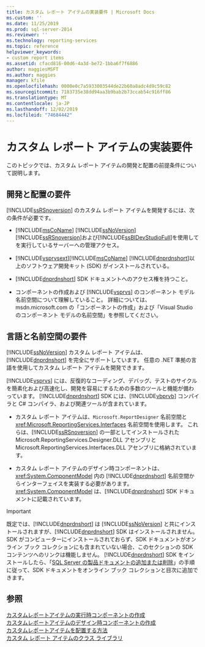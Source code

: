 ```yaml
---
title: カスタム レポート アイテムの実装要件 | Microsoft Docs
ms.custom: ''
ms.date: 11/25/2019
ms.prod: sql-server-2014
ms.reviewer: ''
ms.technology: reporting-services
ms.topic: reference
helpviewer_keywords:
- custom report items
ms.assetid: cfacd816-00d6-4a3d-be72-1bba6f7f6886
author: maggiesMSFT
ms.author: maggies
manager: kfile
ms.openlocfilehash: 0000e0c7a5933003544de22b60a8adc4d9c59c82
ms.sourcegitcommit: 7183735e38dd94aa3b9bab2b73ccab54c916ff86
ms.translationtype: MT
ms.contentlocale: ja-JP
ms.lasthandoff: 12/02/2019
ms.locfileid: "74684442"
---
```

# <a name="custom-report-item-implementation-requirements"></a>カスタム レポート アイテムの実装要件
  このトピックでは、カスタム レポート アイテムの開発と配置の前提条件について説明します。  
  
## <a name="development-and-deployment-requirements"></a>開発と配置の要件  
 
  [!INCLUDE[ssRSnoversion](../../includes/ssrsnoversion-md.md)] のカスタム レポート アイテムを開発するには、次の条件が必要です。  
  
-   [!INCLUDE[msCoName](../../includes/msconame-md.md)] [!INCLUDE[ssNoVersion](../../includes/ssnoversion-md.md)] [!INCLUDE[ssRSnoversion](../../includes/ssrsnoversion-md.md)]および[!INCLUDE[ssBIDevStudioFull](../../includes/ssbidevstudiofull-md.md)]を使用してを実行しているサーバーへの管理アクセス。  
  
-   [!INCLUDE[vsprvsext](../../includes/vsprvsext-md.md)][!INCLUDE[msCoName](../../includes/msconame-md.md)] [!INCLUDE[dnprdnshort](../../includes/dnprdnshort-md.md)]以上のソフトウェア開発キット (SDK) がインストールされている。  
  
-   
  [!INCLUDE[dnprdnshort](../../includes/dnprdnshort-md.md)] SDK ドキュメントへのアクセス権を持つこと。  
  
-   コンポーネントの作成および [!INCLUDE[vsprvs](../../includes/vsprvs-md.md)] のコンポーネント モデル名前空間について理解していること。 詳細については、msdn.microsoft.com の「コンポーネントの作成」および「Visual Studio のコンポーネント モデルの名前空間」を参照してください。  
  
## <a name="language-and-namespace-requirements"></a>言語と名前空間の要件  
 
  [!INCLUDE[ssNoVersion](../../includes/ssnoversion-md.md)] カスタム レポート アイテムは、[!INCLUDE[dnprdnshort](../../includes/dnprdnshort-md.md)] を完全にサポートしています。 任意の .NET 準拠の言語を使用してカスタム レポート アイテムを開発できます。  
  
 
  [!INCLUDE[vsprvs](../../includes/vsprvs-md.md)] には、反復的なコーディング、デバッグ、テストのサイクルを簡素化および高速化し、開発を容易にするための多数のツールと機能が備わっています。 
  [!INCLUDE[dnprdnshort](../../includes/dnprdnshort-md.md)] SDK には、[!INCLUDE[vbprvb](../../includes/vbprvb-md.md)] コンパイラと C# コンパイラ、および関連ツールが含まれています。  
  
-   カスタム レポート アイテムは、`Microsoft.ReportDesigner` 名前空間と <xref:Microsoft.ReportingServices.Interfaces> 名前空間を使用します。 これらは、[!INCLUDE[ssRSnoversion](../../includes/ssrsnoversion-md.md)] の一部としてインストールされた Microsoft.ReportingServices.Designer.DLL アセンブリと Microsoft.ReportingServices.Interfaces.DLL アセンブリに格納されています。  
  
-   カスタム レポート アイテムのデザイン時コンポーネントは、<xref:System.ComponentModel> 内の [!INCLUDE[dnprdnshort](../../includes/dnprdnshort-md.md)] 名前空間からインターフェイスを実装する必要があります。 
  <xref:System.ComponentModel> は、[!INCLUDE[dnprdnshort](../../includes/dnprdnshort-md.md)] SDK ドキュメントに記載されています。  
  
> [!IMPORTANT]  
>  既定では、[!INCLUDE[dnprdnshort](../../includes/dnprdnshort-md.md)] は [!INCLUDE[ssNoVersion](../../includes/ssnoversion-md.md)] と共にインストールされますが、[!INCLUDE[dnprdnshort](../../includes/dnprdnshort-md.md)] SDK はインストールされません。 SDK がコンピューターにインストールされておらず、SDK ドキュメントがオンライン ブック コレクションにも含まれていない場合、このセクションの SDK コンテンツへのリンクは機能しません。 
  [!INCLUDE[dnprdnshort](../../includes/dnprdnshort-md.md)] SDK をインストールしたら、「[SQL Server の製品ドキュメントの追加または削除](../../2014-toc/index.yml)」の手順に従って、SDK ドキュメントをオンライン ブック コレクションと目次に追加できます。  
  
## <a name="see-also"></a>参照  
 [カスタムレポートアイテムの実行時コンポーネントの作成](creating-a-custom-report-item-run-time-component.md)   
 [カスタムレポートアイテムのデザイン時コンポーネントの作成](creating-a-custom-report-item-design-time-component.md)   
 [カスタムレポートアイテムを配置する方法](how-to-deploy-a-custom-report-item.md)   
 [カスタム レポート アイテムのクラス ライブラリ](custom-report-item-class-libraries.md)  
  
  
